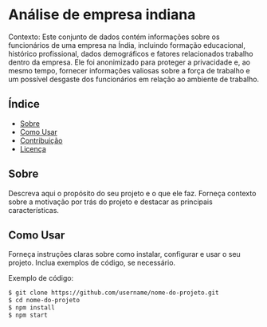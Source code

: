 # Análise de empresa indiana

Contexto:
Este conjunto de dados contém informações sobre os funcionários de uma empresa na Índia, incluindo formação educacional, histórico profissional, dados demográficos e fatores relacionados trabalho dentro da empresa. Ele foi anonimizado para proteger a privacidade e, ao mesmo tempo, fornecer informações valiosas sobre a força de trabalho e um possível desgaste dos funcionários em relação ao ambiente de trabalho.

## Índice

- [Sobre](#sobre)
- [Como Usar](#como-usar)
- [Contribuição](#contribuição)
- [Licença](#licença)

## Sobre

Descreva aqui o propósito do seu projeto e o que ele faz. Forneça contexto sobre a motivação por trás do projeto e destacar as principais características.

## Como Usar

Forneça instruções claras sobre como instalar, configurar e usar o seu projeto. Inclua exemplos de código, se necessário.

Exemplo de código:

```bash
$ git clone https://github.com/username/nome-do-projeto.git
$ cd nome-do-projeto
$ npm install
$ npm start
